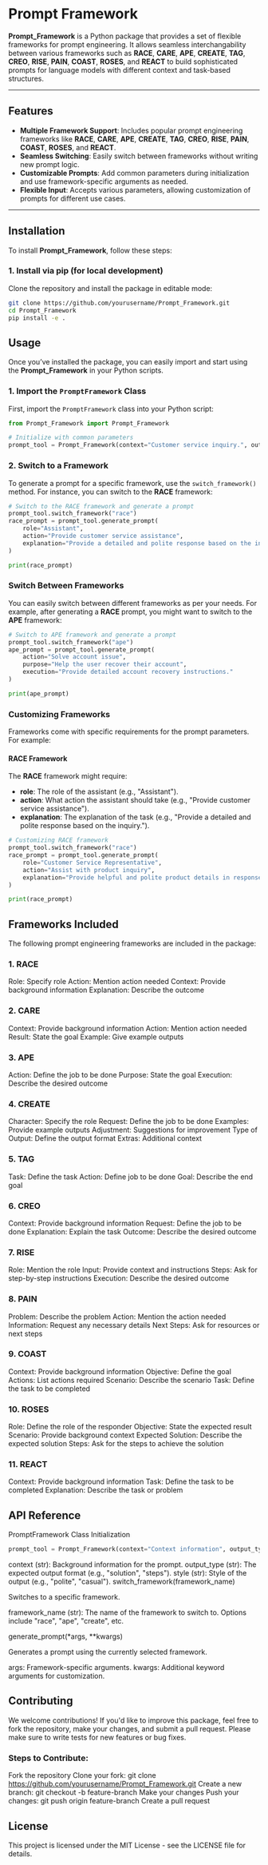 # **Prompt Framework**

**Prompt_Framework** is a Python package that provides a set of flexible frameworks for prompt engineering. It allows seamless interchangability between various frameworks such as **RACE**, **CARE**, **APE**, **CREATE**, **TAG**, **CREO**, **RISE**, **PAIN**, **COAST**, **ROSES**, and **REACT** to build sophisticated prompts for language models with different context and task-based structures.

---

## **Features**

- **Multiple Framework Support**: Includes popular prompt engineering frameworks like **RACE**, **CARE**, **APE**, **CREATE**, **TAG**, **CREO**, **RISE**, **PAIN**, **COAST**, **ROSES**, and **REACT**.
- **Seamless Switching**: Easily switch between frameworks without writing new prompt logic.
- **Customizable Prompts**: Add common parameters during initialization and use framework-specific arguments as needed.
- **Flexible Input**: Accepts various parameters, allowing customization of prompts for different use cases.

---

## **Installation**

To install **Prompt_Framework**, follow these steps:

### **1. Install via pip (for local development)**

Clone the repository and install the package in editable mode:

```bash
git clone https://github.com/yourusername/Prompt_Framework.git
cd Prompt_Framework
pip install -e .
```

## **Usage**

Once you’ve installed the package, you can easily import and start using the **Prompt_Framework** in your Python scripts.

### **1. Import the `PromptFramework` Class**

First, import the `PromptFramework` class into your Python script:

```python
from Prompt_Framework import Prompt_Framework

# Initialize with common parameters
prompt_tool = Prompt_Framework(context="Customer service inquiry.", output_type="solution", style="polite")
```

### **2. Switch to a Framework**

To generate a prompt for a specific framework, use the `switch_framework()` method. For instance, you can switch to the **RACE** framework:

```python
# Switch to the RACE framework and generate a prompt
prompt_tool.switch_framework("race")
race_prompt = prompt_tool.generate_prompt(
    role="Assistant",
    action="Provide customer service assistance",
    explanation="Provide a detailed and polite response based on the inquiry."
)

print(race_prompt)
```
### **Switch Between Frameworks**


You can easily switch between different frameworks as per your needs. For example, after generating a **RACE** prompt, you might want to switch to the **APE** framework:

```python
# Switch to APE framework and generate a prompt
prompt_tool.switch_framework("ape")
ape_prompt = prompt_tool.generate_prompt(
    action="Solve account issue",
    purpose="Help the user recover their account",
    execution="Provide detailed account recovery instructions."
)

print(ape_prompt)
```


### **Customizing Frameworks**


Frameworks come with specific requirements for the prompt parameters. For example:

#### **RACE Framework**

The **RACE** framework might require:
- **role**: The role of the assistant (e.g., "Assistant").
- **action**: What action the assistant should take (e.g., "Provide customer service assistance").
- **explanation**: The explanation of the task (e.g., "Provide a detailed and polite response based on the inquiry.").

```python
# Customizing RACE framework
prompt_tool.switch_framework("race")
race_prompt = prompt_tool.generate_prompt(
    role="Customer Service Representative",
    action="Assist with product inquiry",
    explanation="Provide helpful and polite product details in response to customer queries."
)

print(race_prompt)
```


## Frameworks Included
The following prompt engineering frameworks are included in the package:

### 1. RACE
Role: Specify role
Action: Mention action needed
Context: Provide background information
Explanation: Describe the outcome
### 2. CARE
Context: Provide background information
Action: Mention action needed
Result: State the goal
Example: Give example outputs
### 3. APE
Action: Define the job to be done
Purpose: State the goal
Execution: Describe the desired outcome
### 4. CREATE
Character: Specify the role
Request: Define the job to be done
Examples: Provide example outputs
Adjustment: Suggestions for improvement
Type of Output: Define the output format
Extras: Additional context
### 5. TAG
Task: Define the task
Action: Define job to be done
Goal: Describe the end goal
### 6. CREO
Context: Provide background information
Request: Define the job to be done
Explanation: Explain the task
Outcome: Describe the desired outcome
### 7. RISE
Role: Mention the role
Input: Provide context and instructions
Steps: Ask for step-by-step instructions
Execution: Describe the desired outcome
### 8. PAIN
Problem: Describe the problem
Action: Mention the action needed
Information: Request any necessary details
Next Steps: Ask for resources or next steps
### 9. COAST
Context: Provide background information
Objective: Define the goal
Actions: List actions required
Scenario: Describe the scenario
Task: Define the task to be completed
### 10. ROSES
Role: Define the role of the responder
Objective: State the expected result
Scenario: Provide background context
Expected Solution: Describe the expected solution
Steps: Ask for the steps to achieve the solution
### 11. REACT
Context: Provide background information
Task: Define the task to be completed
Explanation: Describe the task or problem

## API Reference
PromptFramework Class
Initialization
```python
prompt_tool = Prompt_Framework(context="Context information", output_type="desired_output", style="desired_style")
```
context (str): Background information for the prompt.
output_type (str): The expected output format (e.g., "solution", "steps").
style (str): Style of the output (e.g., "polite", "casual").
switch_framework(framework_name)

Switches to a specific framework.

framework_name (str): The name of the framework to switch to. Options include "race", "ape", "create", etc.

generate_prompt(*args, **kwargs)

Generates a prompt using the currently selected framework.

args: Framework-specific arguments.
kwargs: Additional keyword arguments for customization.

## Contributing
We welcome contributions! If you'd like to improve this package, feel free to fork the repository, make your changes, and submit a pull request. Please make sure to write tests for new features or bug fixes.

### Steps to Contribute:
Fork the repository
Clone your fork: git clone https://github.com/yourusername/Prompt_Framework.git
Create a new branch: git checkout -b feature-branch
Make your changes
Push your changes: git push origin feature-branch
Create a pull request

## License
This project is licensed under the MIT License - see the LICENSE file for details.


